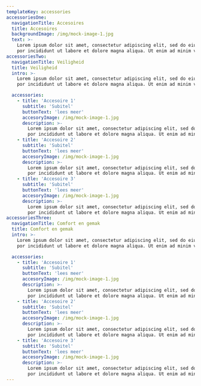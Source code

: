 ```yaml
---
templateKey: accessories
accessoriesOne:
  navigationTitle: Accesoires
  title: Accesoires
  backgroundImage: /img/mock-image-1.jpg
  text: >-
    Lorem ipsum dolor sit amet, consectetur adipiscing elit, sed do eiusmod tem-
    por incididunt ut labore et dolore magna aliqua. Ut enim ad minim veniam
accessoriesTwo:
  navigationTitle: Veiligheid
  title: Veiligheid
  intro: >-
    Lorem ipsum dolor sit amet, consectetur adipiscing elit, sed do eiusmod tem-
    por incididunt ut labore et dolore magna aliqua. Ut enim ad minim veniam

  accessories:
    - title: 'Accesoire 1'
      subtitle: 'Subitel'
      buttonText: 'lees meer'
      accesoryImage: /img/mock-image-1.jpg
      description: >-
        Lorem ipsum dolor sit amet, consectetur adipiscing elit, sed do eiusmod tem-
        por incididunt ut labore et dolore magna aliqua. Ut enim ad minim veniam
    - title: 'Accesoire 2'
      subtitle: 'Subitel'
      buttonText: 'lees meer'
      accesoryImage: /img/mock-image-1.jpg
      description: >-
        Lorem ipsum dolor sit amet, consectetur adipiscing elit, sed do eiusmod tem-
        por incididunt ut labore et dolore magna aliqua. Ut enim ad minim veniam
    - title: 'Accesoire 3'
      subtitle: 'Subitel'
      buttonText: 'lees meer'
      accesoryImage: /img/mock-image-1.jpg
      description: >-
        Lorem ipsum dolor sit amet, consectetur adipiscing elit, sed do eiusmod tem-
        por incididunt ut labore et dolore magna aliqua. Ut enim ad minim veniam
accessoriesThree:
  navigationTitle: Comfort en gemak
  title: Comfort en gemak
  intro: >-
    Lorem ipsum dolor sit amet, consectetur adipiscing elit, sed do eiusmod tem-
    por incididunt ut labore et dolore magna aliqua. Ut enim ad minim veniam

  accessories:
    - title: 'Accesoire 1'
      subtitle: 'Subitel'
      buttonText: 'lees meer'
      accesoryImage: /img/mock-image-1.jpg
      description: >-
        Lorem ipsum dolor sit amet, consectetur adipiscing elit, sed do eiusmod tem-
        por incididunt ut labore et dolore magna aliqua. Ut enim ad minim veniam
    - title: 'Accesoire 2'
      subtitle: 'Subitel'
      buttonText: 'lees meer'
      accesoryImage: /img/mock-image-1.jpg
      description: >-
        Lorem ipsum dolor sit amet, consectetur adipiscing elit, sed do eiusmod tem-
        por incididunt ut labore et dolore magna aliqua. Ut enim ad minim veniam
    - title: 'Accesoire 3'
      subtitle: 'Subitel'
      buttonText: 'lees meer'
      accesoryImage: /img/mock-image-1.jpg
      description: >-
        Lorem ipsum dolor sit amet, consectetur adipiscing elit, sed do eiusmod tem-
        por incididunt ut labore et dolore magna aliqua. Ut enim ad minim veniam
---
```

